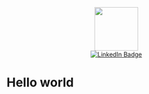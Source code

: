 <div id="header" align="center">
  <img src="https://media.giphy.com/media/YnS7j9pwnECXLMrI4t/giphy.gif" width="100"/>
</div>
<div id="badges" align="center">
  <a href="https://www.linkedin.com/in/xiangyi-sun-1469441b8/" target="_blank">
    <img src="https://img.shields.io/badge/LinkedIn-blue?style=for-the-badge&logo=linkedin&logoColor=white" alt="LinkedIn Badge"/>
  </a>
</div>

<h1>
  Hello world 
</h1>

